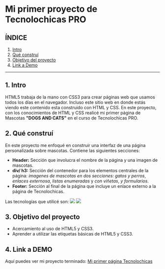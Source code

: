 #  Mi primer proyecto de Tecnolochicas PRO

## **ÍNDICE**
1. [Intro](#)
2. [Qué construí](#)
3. [Objetivo del proyecto](#)
4. [Link a Demo](#)

*****

## 1. Intro
HTML5 trabaja de la mano con CSS3 para crear páginas web que usamos todos los días en el navegador. Incluso este sitio web en donde estás viendo este contenido esta construido con HTML y CSS. En este proyecto, con los conocimientos de HTML y CSS realicé mi primer página de Mascotas **"DOGS AND CATS"** en el curso de Tecnolochicas PRO.

## 2. Qué construí
En este proyecto me enfoqué en construir una interfaz de una página personalizada sobre mascotas.
Contiene  las siguientes secciones:

+ **Header:** Sección que involucra el nombre de la página y una imagen de mascotas.
+ **div/ h3:** Sección del contenedor para los elementos centrales de la página: *imagenes de mascotas en dos secciones: gatos y perros*, *enlaces externosa*, *listas enumeradas* y *con viñetas*, *y formularios*.
+ **Footer:** Sección al final de la página que incluye un enlace externo a la página de Tecnolochicas.

Las tecnologías que utilicé son: <img src="https://img.shields.io/badge/HTML5-E34F26?style=for-the-badge&logo=html5&logoColor=white" /> <img src="https://img.shields.io/badge/CSS3-1572B6?style=for-the-badge&logo=css3&logoColor=white" />
 
## 3. Objetivo del proyecto
+ Acercamiento al uso de HTML5 y CSS3.
+ Aprender a utilizar las etiquetas básicas de HTML5 y CSS3.

## 4. Link a DEMO
Aquí puedes ver mi proyecto terminado: [Mi primer página Tecnolochicas](https://primer-proyecto-tc.vercel.app/)
